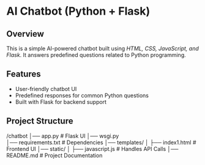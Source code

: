 # AI Chatbot (Python + Flask)

## Overview
This is a simple AI-powered chatbot built using *HTML, CSS, JavaScript, and Flask*. It answers predefined questions related to Python programming.

## Features
- User-friendly chatbot UI
- Predefined responses for common Python questions
- Built with Flask for backend support

## Project Structure
/chatbot
│── app.py              # Flask UI
│── wsgi.py      
│── requirements.txt    # Dependencies
│── templates/
│   ├── index1.html     # Frontend UI
│── static/
│   ├── javascript.js   # Handles API Calls
│── README.md           # Project Documentation
